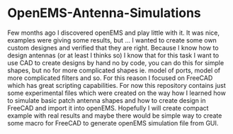 # OpenEMS-Antenna-Simulations
Few months ago I discovered openEMS and play little with it. It was nice, examples were giving some results, but ... I wanted to create some own custom designes and verified that they are right.
Because I know how to design antennas (or at least I thinks so) I know that for this task I want to use CAD to create designs by hand no by code, you can do this for simple shapes, but no for more complicated shapes ie. model of ports, model of more complicated filters and so. For this reason I focused on FreeCAD which has great scripting capabilities.
For now this repository contains just some experimental files which were created on the way how I learned how to simulate basic patch antenna shapes and how to create design in FreeCAD and import it into openEMS.
Hopefully I will create compact example with real results and maybe there would be simple way to create some macro for FreeCAD to generate openEMS simulation file from GUI.
